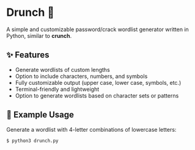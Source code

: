 # Drunch 🔧

A simple and customizable password/crack wordlist generator written in Python, similar to **crunch**.

## ✨ Features

- Generate wordlists of custom lengths
- Option to include characters, numbers, and symbols
- Fully customizable output (upper case, lower case, symbols, etc.)
- Terminal-friendly and lightweight
- Option to generate wordlists based on character sets or patterns

## 🧪 Example Usage

Generate a wordlist with 4-letter combinations of lowercase letters:

```bash
$ python3 drunch.py
